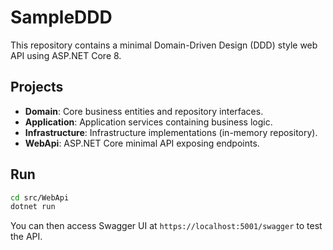 # SampleDDD

This repository contains a minimal Domain-Driven Design (DDD) style web API using ASP.NET Core 8.

## Projects

- **Domain**: Core business entities and repository interfaces.
- **Application**: Application services containing business logic.
- **Infrastructure**: Infrastructure implementations (in-memory repository).
- **WebApi**: ASP.NET Core minimal API exposing endpoints.

## Run

```bash
cd src/WebApi
dotnet run
```

You can then access Swagger UI at `https://localhost:5001/swagger` to test the API.

